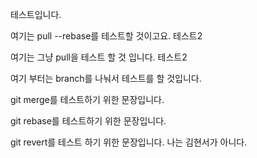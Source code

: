 테스트입니다.

여기는 pull --rebase를 테스트할 것이고요. 테스트2

여기는 그냥 pull을 테스트 할 것 입니다. 테스트2

여기 부터는 branch를 나눠서 테스트를 할 것입니다.

git merge를 테스트하기 위한 문장입니다.

git rebase를 테스트하기 위한 문장입니다.

git revert를 테스트 하기 위한 문장입니다. 나는 김현서가 아니다.
